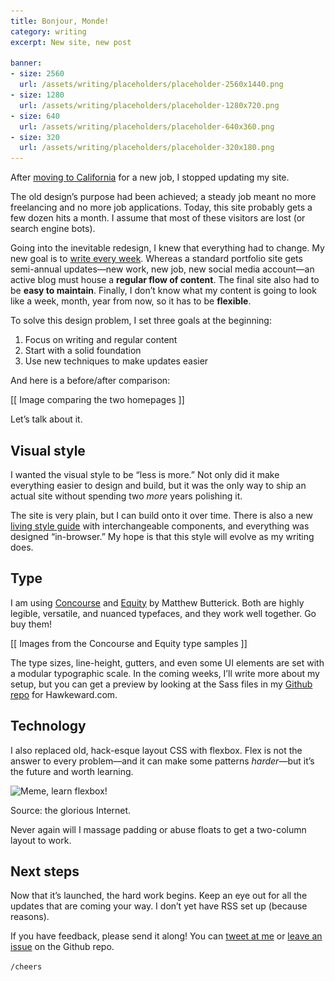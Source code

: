 ```yaml
---
title: Bonjour, Monde!
category: writing
excerpt: New site, new post

banner:
- size: 2560
  url: /assets/writing/placeholders/placeholder-2560x1440.png
- size: 1280
  url: /assets/writing/placeholders/placeholder-1280x720.png
- size: 640
  url: /assets/writing/placeholders/placeholder-640x360.png
- size: 320
  url: /assets/writing/placeholders/placeholder-320x180.png
---
```


<p class="lede">After <a href="/writing/into-the-west/">moving to California</a> for a new job, I stopped updating my site.</p>

The old design’s purpose had been achieved; a steady job meant no more freelancing and no more job applications. Today, this site probably gets a few dozen hits a month. I assume that most of these visitors are lost (or search engine bots).

Going into the inevitable redesign, I knew that everything had to change. My new goal is to [write every week](/writing/NEEDSLUGHERE). Whereas a standard portfolio site gets semi-annual updates—new work, new job, new social media account—an active blog must house a **regular flow of content**. The final site also had to be **easy to maintain**. Finally, I don’t know what my content is going to look like a week, month, year from now, so it has to be **flexible**.

To solve this design problem, I set three goals at the beginning:

1. Focus on writing and regular content
2. Start with a solid foundation
3. Use new techniques to make updates easier

And here is a before/after comparison:

[[ Image comparing the two homepages ]]

Let’s talk about it.

## Visual style

I wanted the visual style to be “less is more.” Not only did it make everything easier to design and build, but it was the only way to ship an actual site without spending two *more* years polishing it.

The site is very plain, but I can build onto it over time. There is also a new [living style guide](/style-guide) with interchangeable components, and everything was designed “in-browser.” My hope is that this style will evolve as my writing does.

## Type
I am using [Concourse](http://concoursefont.com) and [Equity](http://practicaltypography.com/equity.html) by Matthew Butterick. Both are highly legible, versatile, and nuanced typefaces, and they work well together. Go buy them!

[[ Images from the Concourse and Equity type samples ]]

The type sizes, line-height, gutters, and even some UI elements are set with a modular typographic scale. In the coming weeks, I’ll write more about my setup, but you can get a preview by looking at the Sass files in my [Github repo](https://github.com/whbassignani/hawkeward-com) for Hawkeward.com.

## Technology

I also replaced old, hack-esque layout CSS with flexbox. Flex is not the answer to every problem—and it can make some patterns *harder*—but it’s the future and worth learning.

<div class="photo photo-medium">
  <img src="/assets/writing/2016-04-23-new-site/img-floats-520.jpg" srcset="/assets/writing/2016-04-23-new-site/img-floats-320.jpg 320w, /assets/writing/2016-04-23-new-site/img-floats-520.jpg 520w" alt="Meme, learn flexbox!">
  <p class="caption">Source: the glorious Internet.</p>
</div>

Never again will I massage padding or abuse floats to get a two-column layout to work.

## Next steps

Now that it’s launched, the hard work begins. Keep an eye out for all the updates that are coming your way. I don’t yet have RSS set up (because reasons).

If you have feedback, please send it along! You can [tweet at me](http://www.twitter.com/hawkeward) or [leave an issue](https://github.com/whbassignani/hawkeward-com/issues) on the Github repo.

`/cheers`